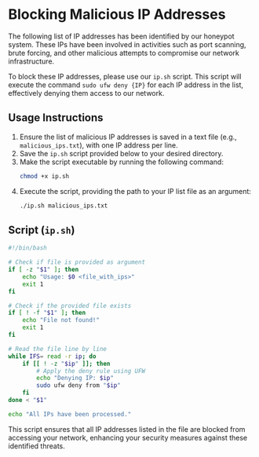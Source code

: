 
# Blocking Malicious IP Addresses

The following list of IP addresses has been identified by our honeypot system. These IPs have been involved in activities such as port scanning, brute forcing, and other malicious attempts to compromise our network infrastructure.

To block these IP addresses, please use our `ip.sh` script. This script will execute the command `sudo ufw deny {IP}` for each IP address in the list, effectively denying them access to our network.

## Usage Instructions

1. Ensure the list of malicious IP addresses is saved in a text file (e.g., `malicious_ips.txt`), with one IP address per line.
2. Save the `ip.sh` script provided below to your desired directory.
3. Make the script executable by running the following command:
   ```bash
   chmod +x ip.sh
   ```
4. Execute the script, providing the path to your IP list file as an argument:
   ```bash
   ./ip.sh malicious_ips.txt
   ```

## Script (`ip.sh`)

```bash
#!/bin/bash

# Check if file is provided as argument
if [ -z "$1" ]; then
    echo "Usage: $0 <file_with_ips>"
    exit 1
fi

# Check if the provided file exists
if [ ! -f "$1" ]; then
    echo "File not found!"
    exit 1
fi

# Read the file line by line
while IFS= read -r ip; do
    if [[ ! -z "$ip" ]]; then
        # Apply the deny rule using UFW
        echo "Denying IP: $ip"
        sudo ufw deny from "$ip"
    fi
done < "$1"

echo "All IPs have been processed."
```

This script ensures that all IP addresses listed in the file are blocked from accessing your network, enhancing your security measures against these identified threats.
